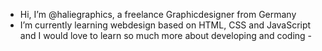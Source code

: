 - Hi, I’m @haliegraphics, a freelance Graphicdesigner from Germany
- I’m currently learning webdesign based on HTML, CSS and JavaScript and I would love to learn so much more about developing and coding -

